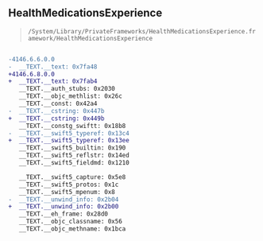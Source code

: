 ## HealthMedicationsExperience

> `/System/Library/PrivateFrameworks/HealthMedicationsExperience.framework/HealthMedicationsExperience`

```diff

-4146.6.6.0.0
-  __TEXT.__text: 0x7fa48
+4146.6.8.0.0
+  __TEXT.__text: 0x7fab4
   __TEXT.__auth_stubs: 0x2030
   __TEXT.__objc_methlist: 0x26c
   __TEXT.__const: 0x42a4
-  __TEXT.__cstring: 0x447b
+  __TEXT.__cstring: 0x449b
   __TEXT.__constg_swiftt: 0x18b8
-  __TEXT.__swift5_typeref: 0x13c4
+  __TEXT.__swift5_typeref: 0x13ee
   __TEXT.__swift5_builtin: 0x190
   __TEXT.__swift5_reflstr: 0x14ed
   __TEXT.__swift5_fieldmd: 0x1210

   __TEXT.__swift5_capture: 0x5e8
   __TEXT.__swift5_protos: 0x1c
   __TEXT.__swift5_mpenum: 0x8
-  __TEXT.__unwind_info: 0x2b04
+  __TEXT.__unwind_info: 0x2b00
   __TEXT.__eh_frame: 0x28d0
   __TEXT.__objc_classname: 0x56
   __TEXT.__objc_methname: 0x1bca

```
